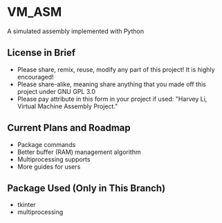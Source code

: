 # VM_ASM
A simulated assembly implemented with Python

## License in Brief

+ Please share, remix, reuse, modify any part of this project! It is highly encouraged!
+ Please share-alike, meaning share anything that you made off this project under GNU GPL 3.0
+ Please pay attribute in this form in your project if used: "Harvey Li, Virtual Machine Assembly Project."

## Current Plans and Roadmap

+ Package commands
+ Better buffer (RAM) management algorithm
+ Multiprocessing supports
+ More guides for users


## Package Used (Only in This Branch)

+ tkinter
+ multiprocessing